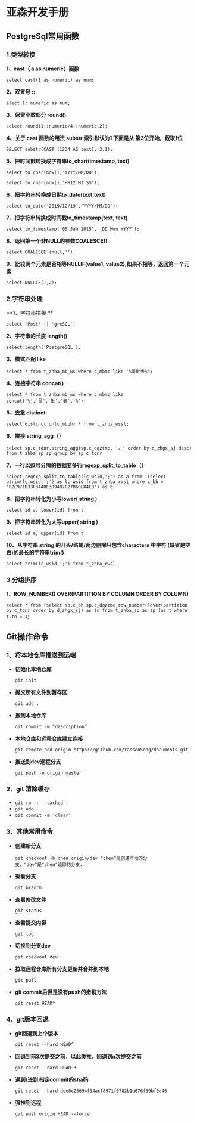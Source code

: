 # 亚森开发手册

## PostgreSql常用函数

### 1.类型转换

**1、cast（ a as numeric）函数**

`select cast(1 as numeric) as num;`

**2、双冒号 ::**

`elect 1::numeric as num;`

**3、保留小数部分 round()**

`select round(1::numeric/4::numeric,2);`

**4、关于 cast 函数的用法 substr 索引默认为1 下面是从 第3位开始，截取1位**

`SELECT substr(CAST (1234 AS text), 3,1); `

**5、把时间戳转换成字符串to_char(timestamp, text)**

`select to_char(now(),'YYYY/MM/DD');`

`select to_char(now(),'HH12:MI:SS');`

**6、把字符串转换成日期to_date(text,text)**

`select to_date('2019/12/19','YYYY/MM/DD');`

**7、把字符串转换成时间戳to_timestamp(text, text)**

`select to_timestamp('05 Jan 2015', 'DD Mon YYYY');`

**8、返回第一个非NULL的参数COALESCE()**

`select COALESCE (null,'');`

**9、比较两个元素是否相等NULLIF(value1, value2),如果不相等，返回第一个元素**

`select NULLIF(1,2);`

### 2.字符串处理

**1、字符串拼接 **

`select 'Post' || 'greSQL';`

**2、字符串的长度 length()**

`select length('PostgreSQL');`

**3、模式匹配 like**

`select * from t_zhba_mb_ws where c_mbmc like '%呈批表%';`

**4、连接字符串 concat()**

`select * from t_zhba_mb_ws where c_mbmc like concat('%','呈','批','表','%');`

**5、去重 distinct**

`select distinct on(c_mbbh) * from t_zhba_wssl;`

**6、拼接 string_agg（）**

`select sp.c_tqnr,string_agg(sp.c_dqztmc, '，' order by d_zhgx_sj desc)
from t_zhba_sp sp group by sp.c_tqnr`

**7、一行以逗号分隔的数据变多行regexp_split_to_table（）**

`select regexp_split_to_table(lc_wsid,';') as a from 
(select btrim(lc_wsid,';') as lc_wsid from t_zhba_rwsl where c_bh = '02C971B33F344BE3D94B7C27B60E84E8') as b`

**8、把字符串转化为小写lower( string )**

`select id a, lower(id) from t`

**9、把字符串转化为大写upper( string )**

``select id a, upper(id) from t``

**10、从字符串 string 的开头/结尾/两边删除只包含characters 中字符 (缺省是空白)的最长的字符串trim()**

`select trim(lc_wsid,';') from t_zhba_rwsl`

### 3.分组排序

**1、ROW_NUMBER() OVER(PARTITION BY COLUMN ORDER BY COLUMN)**

`select * from (select sp.c_bh,sp.c_dqztmc,row_number()over(partition by c_tqnr order by d_zhgx_sj) as tn from t_zhba_sp as sp )as t where t.tn = 1`;



## Git操作命令

### 1、将本地仓库推送到远端

- **初始化本地仓库**

  `git init`

- **提交所有文件到暂存区**

  `git add .`

- **推到本地仓库**

  `git commit -m “description”`

- **本地仓库和远程仓库建立连接**

  `git remote add origin https://github.com/YassenSong/documents.git`

- **推送到dev远程分支**

  `git push -u origin master`

### 2、git 清除缓存

- `git rm -r --cached .`
- `git add .`
- `git commit -m 'clear'`

### 3、其他常用命令

- **创建新分支**

  `git checkout -b chen origin/dev "chen"是创建本地的分支，"dev"是"chen"追踪的分支.`

- **查看分支**

  `git branch`

- **查看修改文件**

  `git status`

- **查看提交内容**

  `git log`

- **切换到分支dev**

  `git checkout dev`

- **拉取远程仓库所有分支更新并合并到本地**

  `git pull`

- **git commit后但是没有push的撤销方法**

  `git reset HEAD^ `

### 4、git版本回退

- **git回退到上个版本**

  `git reset --hard HEAD^ `

- **回退到前3次提交之前，以此类推，回退到n次提交之前**

  `git reset --hard HEAD~3`

- **退到/进到 指定commit的sha码**

  `git reset --hard dde8c25694f34acf8971f0782b1a676f39bf0a46 `

- **强推到远程**

  `git push origin HEAD --force`

